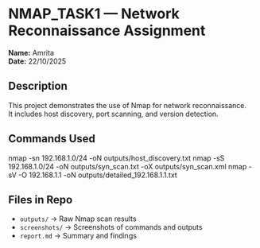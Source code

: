 # NMAP_TASK1 — Network Reconnaissance Assignment

**Name:** Amrita  
**Date:** 22/10/2025

## Description
This project demonstrates the use of Nmap for network reconnaissance.  
It includes host discovery, port scanning, and version detection.

## Commands Used
nmap -sn 192.168.1.0/24 -oN outputs/host_discovery.txt
nmap -sS 192.168.1.0/24 -oN outputs/syn_scan.txt -oX outputs/syn_scan.xml
nmap -sV -O 192.168.1.1 -oN outputs/detailed_192.168.1.1.txt


## Files in Repo
- `outputs/` → Raw Nmap scan results  
- `screenshots/` → Screenshots of commands and outputs  
- `report.md` → Summary and findings
